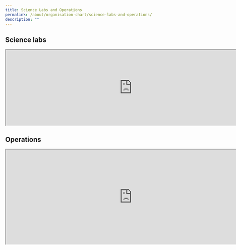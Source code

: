 ```yaml
---
title: Science Labs and Operations
permalink: /about/organisation-chart/science-labs-and-operations/
description: ""
---
```

<h2>Science labs</h2>

<iframe src="https://docs.google.com/document/d/e/2PACX-1vRPCpt6iNuJSFLdsG-B-OWIoLfn4pG_tg2ZYBQ0L-rez8USNv5ThYwWIVOFvz1FtrgaUy2d-AV9cP9x/pub?embedded=true" width=800px height=240px scrolling="no"></iframe>

<h2>Operations</h2>

<iframe src="https://docs.google.com/document/d/e/2PACX-1vQKVFDuLA6boXRgnA5LCp1-LUUOGtuGwVHC1-yrJFqJlynZNuwRe4n_3CxYzKp_IWfs_YMCf5JA62Mb/pub?embedded=true" width=800px height=300px scrolling="no"></iframe>